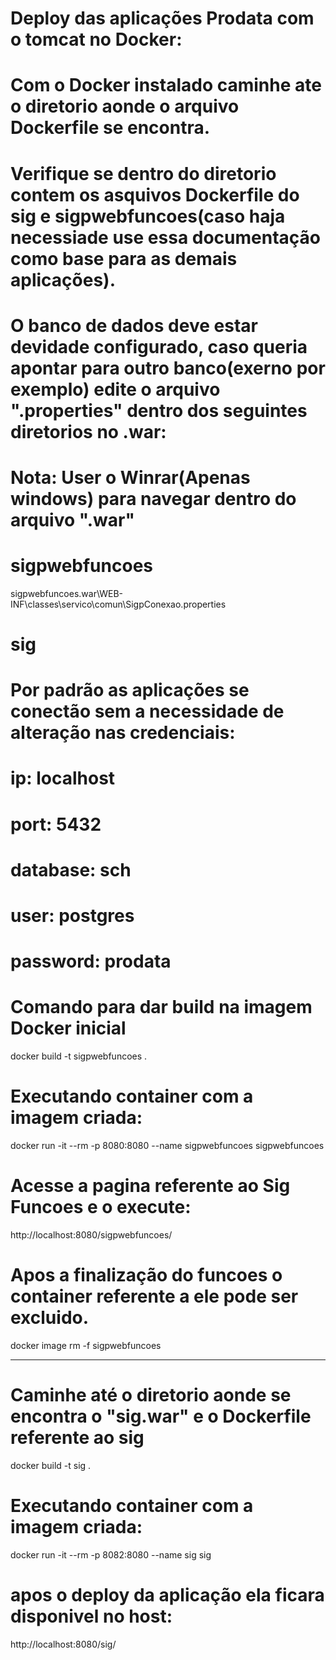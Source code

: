 # Deploy das aplicações Prodata com o tomcat no Docker:
 
# Com o Docker instalado caminhe ate o diretorio aonde o arquivo Dockerfile se encontra.
# Verifique se dentro do diretorio contem os asquivos Dockerfile do sig e sigpwebfuncoes(caso haja necessiade use essa documentação como base para as demais aplicações).
# O banco de dados deve estar devidade configurado, caso queria apontar para outro banco(exerno por exemplo) edite o arquivo ".properties" dentro dos seguintes diretorios no .war:

# Nota: User o Winrar(Apenas windows) para navegar dentro do arquivo ".war" 

# sigpwebfuncoes

sigpwebfuncoes.war\WEB-INF\classes\servico\comun\SigpConexao.properties

# sig 

# Por padrão as aplicações se conectão sem a necessidade de alteração nas credenciais:

# ip: localhost
# port: 5432 
# database: sch
# user: postgres
# password: prodata

# Comando para dar build na imagem Docker inicial 

docker build -t sigpwebfuncoes .

# Executando container com a imagem criada:

docker run -it --rm -p 8080:8080 --name sigpwebfuncoes sigpwebfuncoes

# Acesse a pagina referente ao Sig Funcoes e o execute:

http://localhost:8080/sigpwebfuncoes/

# Apos a finalização do funcoes o container referente a ele pode ser excluido.

docker image rm -f sigpwebfuncoes

----------------------------------------------------------------------------------------

# Caminhe até o diretorio aonde se encontra o "sig.war" e o Dockerfile referente ao sig

docker build -t sig .

# Executando container com a imagem criada:

docker run -it --rm -p 8082:8080 --name sig sig

# apos o deploy da aplicação ela ficara disponivel no host:

http://localhost:8080/sig/